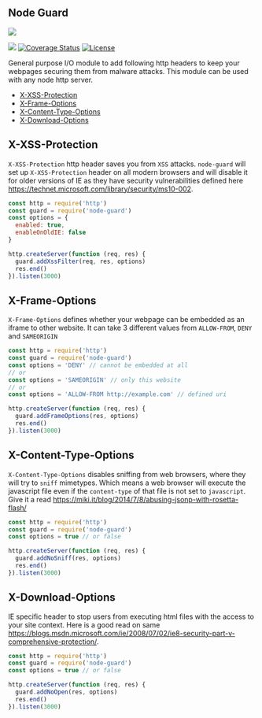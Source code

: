 ## Node Guard

![](http://i1117.photobucket.com/albums/k594/thetutlage/poppins-1_zpsg867sqyl.png)

![](https://img.shields.io/travis/poppinss/node-guard.svg?style=flat-square)
[![Coverage Status](https://img.shields.io/coveralls/poppinss/node-guard/master.svg?style=flat-square)](https://coveralls.io/github/poppinss/node-guard?branch=master)
[![License](https://img.shields.io/npm/l/node-guard.svg?style=flat-square)](https://opensource.org/licenses/MIT)


General purpose I/O module to add following http headers to keep your webpages securing them from malware attacks. This module can be used with any node http server.

- [X-XSS-Protection](#x-xss-protection)
- [X-Frame-Options](#x-frame-options)
- [X-Content-Type-Options](#x-content-type-options)
- [X-Download-Options](#x-download-options)

## X-XSS-Protection

`X-XSS-Protection` http header saves you from `XSS` attacks. `node-guard` will set up `X-XSS-Protection` header on all modern browsers and will disable it for older versions of IE as they have security vulnerabilities defined here https://technet.microsoft.com/library/security/ms10-002.

```javascript
const http = require('http')
const guard = require('node-guard')
const options = {
  enabled: true,
  enableOnOldIE: false
}

http.createServer(function (req, res) {
  guard.addXssFilter(req, res, options)
  res.end()
}).listen(3000)
```

## X-Frame-Options

`X-Frame-Options` defines whether your webpage can be embedded as an iframe to other website. It can take 3 different values from `ALLOW-FROM`, `DENY` and `SAMEORIGIN`

```javascript
const http = require('http')
const guard = require('node-guard')
const options = 'DENY' // cannot be embedded at all
// or
const options = 'SAMEORIGIN' // only this website
// or
const options = 'ALLOW-FROM http://example.com' // defined uri

http.createServer(function (req, res) {
  guard.addFrameOptions(res, options)
  res.end()
}).listen(3000)
```

## X-Content-Type-Options

`X-Content-Type-Options` disables sniffing from web browsers, where they will try to `sniff` mimetypes. Which means a web browser will execute the javascript file even if the `content-type` of that file is not set to `javascript`. Give it a read https://miki.it/blog/2014/7/8/abusing-jsonp-with-rosetta-flash/


```javascript
const http = require('http')
const guard = require('node-guard')
const options = true // or false

http.createServer(function (req, res) {
  guard.addNoSniff(res, options)
  res.end()
}).listen(3000)
```

## X-Download-Options

IE specific header to stop users from executing html files with the access to your site context. Here is a good read on same https://blogs.msdn.microsoft.com/ie/2008/07/02/ie8-security-part-v-comprehensive-protection/.

```javascript
const http = require('http')
const guard = require('node-guard')
const options = true // or false

http.createServer(function (req, res) {
  guard.addNoOpen(res, options)
  res.end()
}).listen(3000)
```